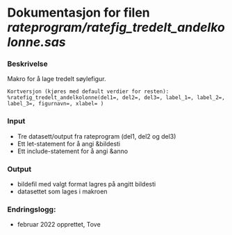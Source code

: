 
# Dokumentasjon for filen *rateprogram/ratefig_tredelt_andelkolonne.sas*

### Beskrivelse

Makro for å lage tredelt søylefigur.

```
Kortversjon (kjøres med default verdier for resten):
%ratefig_tredelt_andelkolonne(del1=, del2=, del3=, label_1=, label_2=, label_3=, figurnavn=, xlabel= )
```
### Input
- Tre datasett/output fra rateprogram (del1, del2 og del3)
- Ett let-statement for å angi &bildesti
- Ett include-statement for å angi &anno 

### Output
- bildefil med valgt format lagres på angitt bildesti
- datasettet som lages i makroen

### Endringslogg:
- februar 2022 opprettet, Tove
